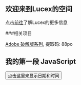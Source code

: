 ## 欢迎来到Lucex的空间

点击[前往](https://space.bilibili.com/401000876)了解Lucex的更多信息

###相关项目

[Adobe 破解版系列](https://pan.baidu.com/s/1BcdbM6cSHin3Vs_65lDikQ), 提取码: 88po


<!DOCTYPE html>
<html>
<body>

<h2>我的第一段 JavaScript</h2>

<button type="button"
onclick="document.getElementById('demo').innerHTML = Date()">
点击这里来显示日期和时间
</button>

<p id="demo"></p>

</body>
</html>




